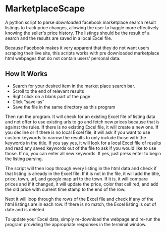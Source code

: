 # MarketplaceScape
A python script to parse *downloaded* facebook marketplace search result listings to track price changes, allowing the user to haggle more effectively knowing the seller's price history. The listings should be the result of a search and the results are saved in a local Excel file.

Because Facebook makes it very apparent that they do not want users scraping their live site, this scripts works with pre downloaded marketplace html webpages that do not contain users' personal data.

## How It Works
- Search for your desired item in the market place search bar.
- Scroll to the end of relevant results
- Right click on a blank part of the page
- Click "save-as"
- Save the file in the same directory as this program

Then run the program. 
It will check for an existing Excel file of listing data and not offer to use existing urls to go and fetch new prices because that is against the rules.
If there is no existing Excel file, it will create a new one.
If you decline or if there is no local Excel file, it will ask if you want to use custom keywords to narrow the results to only include those with the keywords in the title. If you say yes, it will look for a local Excel file of results and read any saved keywords out of the file to ask if you would like to use those. If no, you can enter all new keywords. If yes, just press enter to begin the listing parsing.

The script will then loop through every listing in the html data and check if that listing is already in the Excel file. If it is not in the file, it will add the title, price, town, url, and google map url to the town. If it is, it will compare prices and if it changed, it will update the price, color that cell red, and add the old price with current time stamp to the end of the row.

Next it will loop through the rows of the Excel file and check if any of the html listings are in each row. If there is no match, the Excel listing is out of date and is deleted.

To update your Excel data, simply re-download the webpage and re-run the program providing the appropriate responses in the terminal window.
